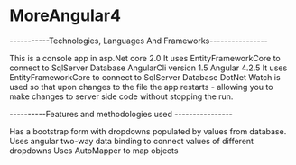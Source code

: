 # MoreAngular4

 -----------Technologies, Languages And Frameworks----------------

This is a console app in asp.Net core 2.0 
It uses EntityFrameworkCore to connect to SqlServer Database
AngularCli version 1.5 
Angular 4.2.5
It uses EntityFrameworkCore to connect to SqlServer Database
DotNet Watch is used so that upon changes to the file the app restarts - allowing you to make changes to server side code without 
stopping the run.





----------Features and methodologies used ----------------

Has a bootstrap form with dropdowns populated by values from database.
Uses angular two-way data binding to connect values of different dropdowns
Uses AutoMapper to map objects 




